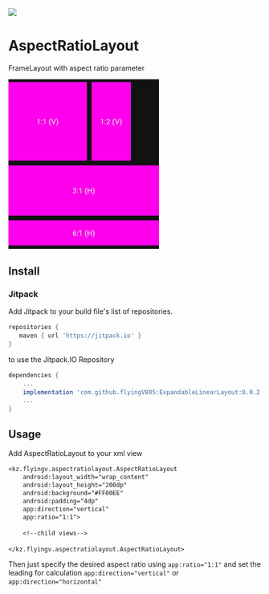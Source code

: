 [![](https://jitpack.io/v/flyingV805/AspectRatioLayout.svg)](https://jitpack.io/#flyingV805/AspectRatioLayout)

# AspectRatioLayout
FrameLayout with aspect ratio parameter

<img src="https://github.com/flyingV805/AspectRatioLayout/blob/master/img/example.jpg" width="300" />

## Install

### Jitpack

Add Jitpack to your build file's list of repositories.

```groovy
repositories {
   maven { url 'https://jitpack.io' }
}
```

to use the Jitpack.IO Repository

```groovy
dependencies {
    ...
    implementation 'com.github.flyingV805:ExpandableLinearLayout:0.0.2'
    ...
}
```

## Usage

Add AspectRatioLayout to your xml view

    <kz.flyingv.aspectratiolayout.AspectRatioLayout
        android:layout_width="wrap_content"
        android:layout_height="200dp"
        android:background="#FF00EE"
        android:padding="4dp"
        app:direction="vertical"
        app:ratio="1:1">
        
        <!--child views-->
        
    </kz.flyingv.aspectratiolayout.AspectRatioLayout>
    
Then just specify the desired aspect ratio using `app:ratio="1:1"` and set the leading for calculation `app:direction="vertical"` or `app:direction="horizontal"`    
